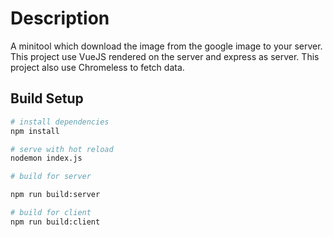 # Description

A minitool which download the image from the google image to your server.
This project use VueJS rendered on the server and express as server.
This project also use Chromeless to fetch data.

## Build Setup

``` bash
# install dependencies
npm install

# serve with hot reload
nodemon index.js

# build for server

npm run build:server

# build for client 
npm run build:client
```

